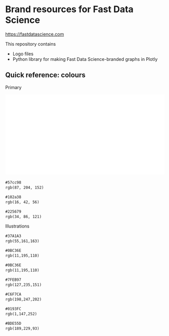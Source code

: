 # Brand resources for Fast Data Science

https://fastdatascience.com

This repository contains

* Logo files
* Python library for making Fast Data Science-branded graphs in Plotly

## Quick reference: colours

Primary

![Alt text](https://raw.githubusercontent.com/fastdatascience/brand/main/colours/test.svg?aaaa)

```
#57cc98 
rgb(87, 204, 152)
```

```
#102a38 
rgb(16, 42, 56)
```

```
#225679 
rgb(34, 86, 121)
```


Illustrations

```
#37A1A3
rgb(55,161,163)
```

```
#0BC36E
rgb(11,195,110)
```

```
#0BC36E
rgb(11,195,110)
```

```
#7FEB97
rgb(127,235,151)
```

```
#C6F7CA
rgb(198,247,202)
```

```
#0193FC
rgb(1,147,252)
```

```
#BDE55D
rgb(189,229,93)
```
